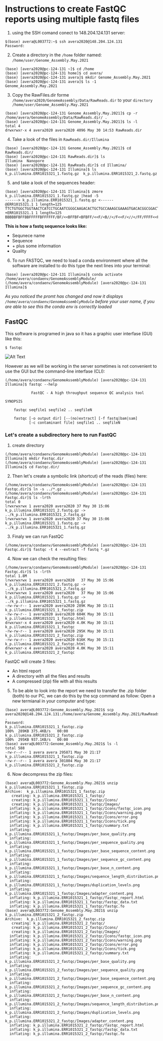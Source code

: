 # Instructions to create FastQC reports using multiple fastq files

1. using the SSH comand conect to 148.204.124.131 server:
```console
$(base) avera@L003772:~$ ssh avera2020@148.204.124.131
Password:
```

2. Create a directory in the ```/home``` folder named: ```/home/user/Genome_Assembly.May.2021```

```console
(base) [avera2020@pc-124-131 ~]$ cd /home
(base) [avera2020@pc-124-131 home]$ cd avera/
(base) [avera2020@pc-124-131 avera]$ mkdir Genome_Assembly.May.2021
(base) [avera2020@pc-124-131 avera]$ ls -1
Genome_Assembly.May.2021
```

3. Copy the RawFiles.dir forme ```/home/avera2020/GenomeAssembly/Data/RawReads.dir``` to your ```directory /home/user/Genome_Assembly.May.2021```

```console
(base) [avera2020@pc-124-131 Genome_Assembly.May.2021]$ cp -r /home/avera/GenomeAssembly/Data/RawReads.dir/ .
(base) [avera2020@pc-124-131 Genome_Assembly.May.2021]$ ls -l
total 4
drwxrwxr-x 4 avera2020 avera2020 4096 May 30 14:53 RawReads.dir
```

4. Take a look of the files in ```RawReads.dir/Illumina``` 
```console
(base) [avera2020@pc-124-131 Genome_Assembly.May.2021]$ cd RawReads.dir/
(base) [avera2020@pc-124-131 RawReads.dir]$ ls
Illumina  Nanopore
(base) [avera2020@pc-124-131 RawReads.dir]$ cd Illumina/
(base) [avera2020@pc-124-131 Illumina]$ ls
k_p.illumina.ERR1015321_1.fastq.gz  k_p.illumina.ERR1015321_2.fastq.gz
```

5. and take a look of the sequences header:

```console
(base) [avera2020@pc-124-131 Illumina]$ zmore k_p.illumina.ERR1015321_1.fastq.gz |head -5
------> k_p.illumina.ERR1015321_1.fastq.gz <------
@ERR1015321.1 1 length=125
TTCTGTGGCTGGTAACTCATCCTGCAATCGGGCAAGACACTGCTGCCAAAGCGAAAGTGACACGGCGGACTCCACTCGAACATAAAATCGATATCAAAGAAAAACAGAAACAATCATGATTGTTG
+ERR1015321.1 1 length=125
BBBBBFBFFBBFFFFFBFFFFFF/BF/<<BFFBF<BFBFF/<<F/<B//</F<<F/<//</FF/FFFF<<FFFFFFFFFFFFFFFF<7<BFBB7/7BFFFFBFFFFFF<FFFFFF<7FFF<FF/B
```

**This is how a fastq sequence looks like:**
* Sequnece name
* Sequence
* \+ plus some information
* Quality

6. To run FASTQC, we need to load a conda environment where all the software are installed to do this type the next lines into your terminal:

```console
(base) [avera2020@pc-124-131 Illumina]$ conda activate /home/avera/condaenv/GenomeAssemblyModule/
(/home/avera/condaenv/GenomeAssemblyModule) [avera2020@pc-124-131 Illumina]$
```
*As you noticed the promt has changed and now it displays ```/home/avera/condaenv/GenomeAssemblyModule``` before your user name, if you are able to see this the conda env is correctly loaded*

## FastQC 

This software is programed in java so it has a graphic user interfase (GUI) like this:
```console
$ fastqc
```
![Alt Text](https://github.com/avera1988/Genome_Assembly_lecture/blob/master/images/fastqcconsole.png)

However as we will be working in the server sometimes is not convenient to use the GUI but the command-line interfase (CLI):

```console
(/home/avera/condaenv/GenomeAssemblyModule) [avera2020@pc-124-131 Illumina]$ fastqc --help

            FastQC - A high throughput sequence QC analysis tool

SYNOPSIS

	fastqc seqfile1 seqfile2 .. seqfileN

    fastqc [-o output dir] [--(no)extract] [-f fastq|bam|sam] 
           [-c contaminant file] seqfile1 .. seqfileN
```

### Let's create a subdirectory here to run FastQC

1. create directory
```console
(/home/avera/condaenv/GenomeAssemblyModule) [avera2020@pc-124-131 Illumina]$ mkdir Fastqc.dir
(/home/avera/condaenv/GenomeAssemblyModule) [avera2020@pc-124-131 Illumina]$ cd Fastqc.dir/
```
2. Then let's create a symbolic link (shortcut) of the reads (files) here:

```console
(/home/avera/condaenv/GenomeAssemblyModule) [avera2020@pc-124-131 Fastqc.dir]$ ln -s ../*.gz .
(/home/avera/condaenv/GenomeAssemblyModule) [avera2020@pc-124-131 Fastqc.dir]$ ls -lrth
total 0
lrwxrwxrwx 1 avera2020 avera2020 37 May 30 15:06 k_p.illumina.ERR1015321_2.fastq.gz -> ../k_p.illumina.ERR1015321_2.fastq.gz
lrwxrwxrwx 1 avera2020 avera2020 37 May 30 15:06 k_p.illumina.ERR1015321_1.fastq.gz -> ../k_p.illumina.ERR1015321_1.fastq.gz
```

3. Finaly we can run FastQC

```console
(/home/avera/condaenv/GenomeAssemblyModule) [avera2020@pc-124-131 Fastqc.dir]$ fastqc -t 4 --extract -f fastq *.gz
```

4. Now we can check the resulting files:

```console
(/home/avera/condaenv/GenomeAssemblyModule) [avera2020@pc-124-131 Fastqc.dir]$ ls -lrth
total 1.8M
lrwxrwxrwx 1 avera2020 avera2020   37 May 30 15:06 k_p.illumina.ERR1015321_2.fastq.gz -> ../k_p.illumina.ERR1015321_2.fastq.gz
lrwxrwxrwx 1 avera2020 avera2020   37 May 30 15:06 k_p.illumina.ERR1015321_1.fastq.gz -> ../k_p.illumina.ERR1015321_1.fastq.gz
-rw-rw-r-- 1 avera2020 avera2020 289K May 30 15:11 k_p.illumina.ERR1015321_1_fastqc.zip
-rw-rw-r-- 1 avera2020 avera2020 604K May 30 15:11 k_p.illumina.ERR1015321_1_fastqc.html
drwxrwxr-x 4 avera2020 avera2020 4.0K May 30 15:11 k_p.illumina.ERR1015321_1_fastqc
-rw-rw-r-- 1 avera2020 avera2020 295K May 30 15:11 k_p.illumina.ERR1015321_2_fastqc.zip
-rw-rw-r-- 1 avera2020 avera2020 616K May 30 15:11 k_p.illumina.ERR1015321_2_fastqc.html
drwxrwxr-x 4 avera2020 avera2020 4.0K May 30 15:11 k_p.illumina.ERR1015321_2_fastqc
```

FastQC will create 3 files:

* An html report
* A directory with all the files and results
* A compressed (zip) file with all this results

5. To be able to look into the report we need to transfer the .zip folder (both) to our PC, we can do this by  the scp command as follow: Open a new termianal in your computer and type:

```console
(base) avera@L003772:Genome_Assembly.May.2021$ scp avera2020@148.204.124.131:/home/avera/Genome_Assembly.May.2021/RawReads.dir/Illumina/Fastqc.dir/*.zip .
Password: 
k_p.illumina.ERR1015321_1_fastqc.zip                                                                                                                        100%  289KB 375.4KB/s   00:00    
k_p.illumina.ERR1015321_2_fastqc.zip                                                                                                                        100%  295KB 937.1KB/s   00:00
(base) avera@L003772:Genome_Assembly.May.2021$ ls -l
total 588
-rw-r--r-- 1 avera avera 295871 May 30 21:17 k_p.illumina.ERR1015321_1_fastqc.zip
-rw-r--r-- 1 avera avera 301804 May 30 21:17 k_p.illumina.ERR1015321_2_fastqc.zip
```

6. Now decompress the zip files:

```console
(base) avera@L003772:Genome_Assembly.May.2021$ unzip k_p.illumina.ERR1015321_1_fastqc.zip 
Archive:  k_p.illumina.ERR1015321_1_fastqc.zip
   creating: k_p.illumina.ERR1015321_1_fastqc/
   creating: k_p.illumina.ERR1015321_1_fastqc/Icons/
   creating: k_p.illumina.ERR1015321_1_fastqc/Images/
  inflating: k_p.illumina.ERR1015321_1_fastqc/Icons/fastqc_icon.png  
  inflating: k_p.illumina.ERR1015321_1_fastqc/Icons/warning.png  
  inflating: k_p.illumina.ERR1015321_1_fastqc/Icons/error.png  
  inflating: k_p.illumina.ERR1015321_1_fastqc/Icons/tick.png  
  inflating: k_p.illumina.ERR1015321_1_fastqc/summary.txt  
  inflating: k_p.illumina.ERR1015321_1_fastqc/Images/per_base_quality.png  
  inflating: k_p.illumina.ERR1015321_1_fastqc/Images/per_sequence_quality.png  
  inflating: k_p.illumina.ERR1015321_1_fastqc/Images/per_base_sequence_content.png  
  inflating: k_p.illumina.ERR1015321_1_fastqc/Images/per_sequence_gc_content.png  
  inflating: k_p.illumina.ERR1015321_1_fastqc/Images/per_base_n_content.png  
  inflating: k_p.illumina.ERR1015321_1_fastqc/Images/sequence_length_distribution.png  
  inflating: k_p.illumina.ERR1015321_1_fastqc/Images/duplication_levels.png  
  inflating: k_p.illumina.ERR1015321_1_fastqc/Images/adapter_content.png  
  inflating: k_p.illumina.ERR1015321_1_fastqc/fastqc_report.html  
  inflating: k_p.illumina.ERR1015321_1_fastqc/fastqc_data.txt  
  inflating: k_p.illumina.ERR1015321_1_fastqc/fastqc.fo  
(base) avera@L003772:Genome_Assembly.May.2021$ unzip k_p.illumina.ERR1015321_2_fastqc.zip 
Archive:  k_p.illumina.ERR1015321_2_fastqc.zip
   creating: k_p.illumina.ERR1015321_2_fastqc/
   creating: k_p.illumina.ERR1015321_2_fastqc/Icons/
   creating: k_p.illumina.ERR1015321_2_fastqc/Images/
  inflating: k_p.illumina.ERR1015321_2_fastqc/Icons/fastqc_icon.png  
  inflating: k_p.illumina.ERR1015321_2_fastqc/Icons/warning.png  
  inflating: k_p.illumina.ERR1015321_2_fastqc/Icons/error.png  
  inflating: k_p.illumina.ERR1015321_2_fastqc/Icons/tick.png  
  inflating: k_p.illumina.ERR1015321_2_fastqc/summary.txt  
  inflating: k_p.illumina.ERR1015321_2_fastqc/Images/per_base_quality.png  
  inflating: k_p.illumina.ERR1015321_2_fastqc/Images/per_sequence_quality.png  
  inflating: k_p.illumina.ERR1015321_2_fastqc/Images/per_base_sequence_content.png  
  inflating: k_p.illumina.ERR1015321_2_fastqc/Images/per_sequence_gc_content.png  
  inflating: k_p.illumina.ERR1015321_2_fastqc/Images/per_base_n_content.png  
  inflating: k_p.illumina.ERR1015321_2_fastqc/Images/sequence_length_distribution.png  
  inflating: k_p.illumina.ERR1015321_2_fastqc/Images/duplication_levels.png  
  inflating: k_p.illumina.ERR1015321_2_fastqc/Images/adapter_content.png  
  inflating: k_p.illumina.ERR1015321_2_fastqc/fastqc_report.html  
  inflating: k_p.illumina.ERR1015321_2_fastqc/fastqc_data.txt  
  inflating: k_p.illumina.ERR1015321_2_fastqc/fastqc.fo
  ```
  



